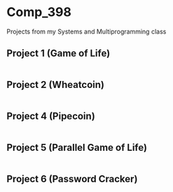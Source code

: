 # Comp_398

Projects from my Systems and Multiprogramming class


## Project 1 (Game of Life)

<pre>
</pre>


## Project 2 (Wheatcoin)

<pre>
</pre>


## Project 4 (Pipecoin)

<pre>
</pre>


## Project 5 (Parallel Game of Life)

<pre>
</pre>


## Project 6 (Password Cracker)

<pre>
</pre>
